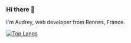 ### Hi there 👋
I'm Audrey, web developer from Rennes, France. 

[![Top Langs](https://github-readme-stats.vercel.app/api/top-langs/?username=audreybelhoste&layout=compact)](https://github.com/anuraghazra/github-readme-stats)

